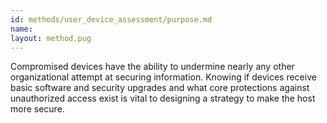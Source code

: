 ```yaml
---
id: methods/user_device_assessment/purpose.md
name: 
layout: method.pug
---
```


Compromised devices have the ability to undermine nearly any other organizational attempt at securing information. Knowing if devices receive basic software and security upgrades and what core protections against unauthorized access exist is vital to designing a strategy to make the host more secure.

